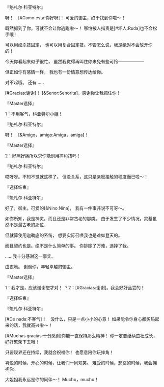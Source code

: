 『魁札尔·科亚特尔』

呀！　[#Como esta:你好呀]！
可爱的御主，终于找到你啦～！

既然抓到了你，可就不会让你逃跑啦～！
哪怕被人指责是[#坏人:Ruda]也不会松手哦！

可以用绞杀技固定，
也可以用复合固定技。不管怎么说，我是绝对不会放开你的！

今天你看起来似乎很忙，
虽然我觉得再叫住你未免有些可怜——————

但正如你有感情一样，
我也有一份情意想传达给你。

对不起哦。
还有……

[#Gracias:谢谢]！
[&Senor:Senorita]，感谢你让我抓住你！

『Master选择』

1：不用客气，科亚特尔小姐！

『魁札尔·科亚特尔』

呀！　[&Amigo，amigo:Amiga，amiga]！

『Master选择』

2：好痛好痛所以求你能别用摔角技吗！

『魁札尔·科亚特尔』

哎呀呀。不知不觉就这样了。
但没关系，这只是亲密接触的程度而已啦～！

『选择结束』

『魁札尔·科亚特尔』

好了，御主。可爱的[&Nino:Nina]，
我有一件事非说不可呀～。

如你所知，我是神灵。而且还是非常古老的那类。
由于发生了不少情况，灵基虽然不是最古老的那位，

但就算使用迦勒底的系统，
想要实际召唤我也是难如登天的。

而且契约也是。绝不是什么简单的事。
你排除了万难，选择了我。

……我十分感谢这一事实。

由衷地。
谢谢你，年轻卓越的御主。

『Master选择』

1：我才是，应该谢谢您才对！
？2：[#Gracias:谢谢]。我会好好品尝的！

『选择结束』

『魁札尔·科亚特尔』

[#De nada:不客气]！　没什么，只是一点小小的心意！
如果能令你身心都炙热起来的话，我就高兴啦～！

[#Muchas gracias:十分感谢]你能一直保持那么精神！
你一定要继续茁壮成长，好好繁荣下去哦！

只要现界还在持续，我就会祝福你！
也愿意陪你玩摔角！

喜悦的时候，开心的时候，让我们一同欢笑。
难受的时候，悲哀的时候，我会拥抱你。

大姐姐我永远是你的同伴～！
Mucho，mucho！

